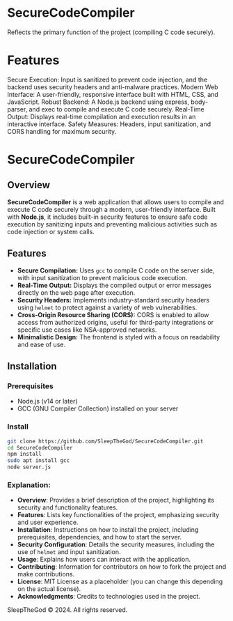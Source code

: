 # SecureCodeCompiler
Reflects the primary function of the project (compiling C code securely).

# Features
Secure Execution: Input is sanitized to prevent code injection, and the backend uses security headers and anti-malware practices.
Modern Web Interface: A user-friendly, responsive interface built with HTML, CSS, and JavaScript.
Robust Backend: A Node.js backend using express, body-parser, and exec to compile and execute C code securely.
Real-Time Output: Displays real-time compilation and execution results in an interactive interface.
Safety Measures: Headers, input sanitization, and CORS handling for maximum security.

# SecureCodeCompiler

## Overview

**SecureCodeCompiler** is a web application that allows users to compile and execute C code securely through a modern, user-friendly interface. Built with **Node.js**, it includes built-in security features to ensure safe code execution by sanitizing inputs and preventing malicious activities such as code injection or system calls.

## Features

- **Secure Compilation:** Uses `gcc` to compile C code on the server side, with input sanitization to prevent malicious code execution.
- **Real-Time Output:** Displays the compiled output or error messages directly on the web page after execution.
- **Security Headers:** Implements industry-standard security headers using `helmet` to protect against a variety of web vulnerabilities.
- **Cross-Origin Resource Sharing (CORS):** CORS is enabled to allow access from authorized origins, useful for third-party integrations or specific use cases like NSA-approved networks.
- **Minimalistic Design:** The frontend is styled with a focus on readability and ease of use.

## Installation

### Prerequisites

- Node.js (v14 or later)
- GCC (GNU Compiler Collection) installed on your server

### Install

```bash
git clone https://github.com/SleepTheGod/SecureCodeCompiler.git
cd SecureCodeCompiler
npm install
sudo apt install gcc
node server.js
```


### Explanation:

- **Overview**: Provides a brief description of the project, highlighting its security and functionality features.
- **Features**: Lists key functionalities of the project, emphasizing security and user experience.
- **Installation**: Instructions on how to install the project, including prerequisites, dependencies, and how to start the server.
- **Security Configuration**: Details the security measures, including the use of `helmet` and input sanitization.
- **Usage**: Explains how users can interact with the application.
- **Contributing**: Information for contributors on how to fork the project and make contributions.
- **License**: MIT License as a placeholder (you can change this depending on the actual license).
- **Acknowledgments**: Credits to technologies used in the project.

SleepTheGod © 2024. All rights reserved.

